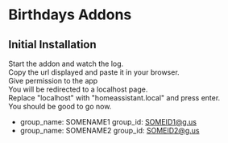 # Birthdays Addons

## Initial Installation
Start the addon and watch the log.<br>
Copy the url displayed and paste it in your browser.<br>
Give permission to the app<br>
You will be redirected to a localhost page.<br>
Replace "localhost" with "homeassistant.local" and press enter.<br>
You should be good to go now.<br>

- group_name: SOMENAME1
  group_id: SOMEID1@g.us
- group_name: SOMENAME2
  group_id: SOMEID2@g.us